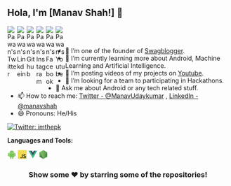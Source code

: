 ## Hola, I'm [Manav Shah!] 👋

<a href="https://twitter.com/ManavUdaykumar">
  <img align="left" alt="Pawan's Twitter" width="22px" src="https://cdn.jsdelivr.net/npm/simple-icons@v3/icons/twitter.svg" />
</a>
<a href="https://www.linkedin.com/in/manav-shah-881162179/">
  <img align="left" alt="Pawan's Linkdein" width="22px" src="https://cdn.jsdelivr.net/npm/simple-icons@v3/icons/linkedin.svg" />
</a>
<a href="https://github.com/manavshah123">
  <img align="left" alt="Pawan's Github" width="22px" src="https://cdn.jsdelivr.net/npm/simple-icons@v3/icons/github.svg" />
</a>
<a href="https://www.instagram.com/manavshah_art/">
  <img align="left" alt="Pawan's Instagram" width="22px" src="https://cdn.jsdelivr.net/npm/simple-icons@v3/icons/instagram.svg" />
</a>
<a href="https://www.facebook.com/manav.shah.925602">
  <img align="left" alt="Pawan's Facebook" width="22px" src="https://cdn.jsdelivr.net/npm/simple-icons@v3/icons/facebook.svg" />
</a>
<a href="https://www.youtube.com/channel/UCT6eNHIfZQfJA7iU0-y5QGw">
  <img align="left" alt="Pawan's Youtube" width="22px" src="https://cdn.jsdelivr.net/npm/simple-icons@v3/icons/youtube.svg" />
</a>

<br/>
<br/>



- 🔭 I’m one of the founder of [Swagblogger](http://swagblogger.com/).
- 🌱 I’m currently learning more about Android, Machine Learning and Artificial Intelligence.
- 👯 I’m posting videos of my projects on [Youtube](https://www.youtube.com/channel/UCT6eNHIfZQfJA7iU0-y5QGw).
- 🤔 I’m looking for a team to participating in Hackathons.
- 💬 Ask me about Android or any tech related stuff.
- 📫 How to reach me: [Twitter - @ManavUdaykumar](https://twitter.com/ManavUdaykumar) , [LinkedIn - @manavshah](linkedin.com/in/manav-shah-881162179/)
- 😄 Pronouns: He/His

[![Twitter: imthepk](https://img.shields.io/twitter/follow/ManavUdaykumar?style=social)](https://twitter.com/imthepk)


**Languages and Tools:**  

<code><img height="20" src="https://raw.githubusercontent.com/github/explore/80688e429a7d4ef2fca1e82350fe8e3517d3494d/topics/android/android.png"></code>
<code><img height="20" src="https://raw.githubusercontent.com/github/explore/80688e429a7d4ef2fca1e82350fe8e3517d3494d/topics/javascript/javascript.png"></code>
<code><img height="20" src="https://raw.githubusercontent.com/github/explore/80688e429a7d4ef2fca1e82350fe8e3517d3494d/topics/vue/vue.png"></code>
<code><img height="20" src="https://raw.githubusercontent.com/github/explore/80688e429a7d4ef2fca1e82350fe8e3517d3494d/topics/nodejs/nodejs.png"></code>    

<div align="center">

### Show some ❤️ by starring some of the repositories!

</div>

